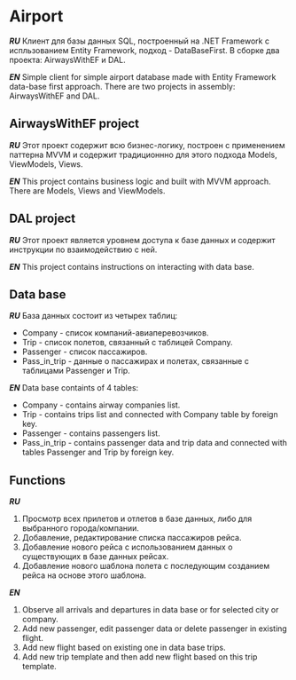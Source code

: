 # Airport 
***RU*** Клиент для базы данных SQL, построенный на .NET Framework с испльзованием Entity Framework, подход - DataBaseFirst.
В сборке два проекта: AirwaysWithEF и DAL.

***EN*** Simple client for simple airport database made with Entity Framework data-base first approach.
There are two projects in assembly: AirwaysWithEF and DAL.

## AirwaysWithEF project
***RU*** Этот проект содержит всю бизнес-логику, построен с применением паттерна MVVM и содержит традиционнно для этого подхода Models, ViewModels, Views.

***EN*** This project contains business logic and built with MVVM approach.
There are Models, Views and ViewModels.

## DAL project
***RU*** Этот проект является уровнем доступа к базе данных и содержит инструкции по взаимодействию с ней.

***EN*** This project contains instructions on interacting with data base.

## Data base
***RU*** База данных состоит из четырех таблиц:
- Company - список компаний-авиаперевозчиков.
- Trip - список полетов, связанный с таблицей Company.
- Passenger - список пассажиров.
- Pass_in_trip - данные о пассажирах и полетах, связанные с таблицами Passenger и Trip.

***EN*** Data base containts of 4 tables:
- Company - contains airway companies list. 
- Trip - contains trips list and connected with Company table by foreign key. 
- Passenger - contains passengers list. 
- Pass_in_trip - contains passenger data and trip data and connected with tables Passenger and Trip by foreign key.

## Functions
***RU***
1. Просмотр всех прилетов и отлетов в базе данных, либо для выбранного города/компании.
2. Добавление, редактирование списка пассажиров рейса.
3. Добавление нового рейса с использованием данных о существующих в базе данных рейсах.
4. Добавление нового шаблона полета с последующим созданием рейса на основе этого шаблона.

***EN***
1. Observe all arrivals and departures in data base or for selected city or company.
2. Add new passenger, edit passenger data or delete passenger in existing flight.
3. Add new flight based on existing one in data base trips.
4. Add new trip template and then add new flight based on this trip template.
